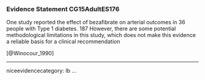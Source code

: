 ### Evidence Statement CG15AdultES176
One study reported the effect of bezafibrate on arterial outcomes in 36 people with Type 1 diabetes. 187 However, there are some potential methodological limitations in this study, which does not make this evidence a reliable basis for a clinical recommendation

[@Winocour_1990]

---
niceevidencecategory: Ib
...


